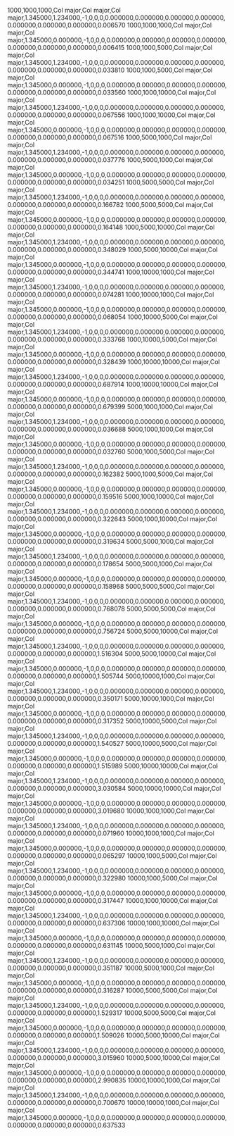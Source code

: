 1000,1000,1000,Col major,Col major,Col major,1.345000,1.234000,-1,0,0,0,0.000000,0.000000,0.000000,0.000000,0.000000,0.000000,0.000000,0.006570
1000,1000,1000,Col major,Col major,Col major,1.345000,0.000000,-1,0,0,0,0.000000,0.000000,0.000000,0.000000,0.000000,0.000000,0.000000,0.006415
1000,1000,5000,Col major,Col major,Col major,1.345000,1.234000,-1,0,0,0,0.000000,0.000000,0.000000,0.000000,0.000000,0.000000,0.000000,0.033810
1000,1000,5000,Col major,Col major,Col major,1.345000,0.000000,-1,0,0,0,0.000000,0.000000,0.000000,0.000000,0.000000,0.000000,0.000000,0.033560
1000,1000,10000,Col major,Col major,Col major,1.345000,1.234000,-1,0,0,0,0.000000,0.000000,0.000000,0.000000,0.000000,0.000000,0.000000,0.067556
1000,1000,10000,Col major,Col major,Col major,1.345000,0.000000,-1,0,0,0,0.000000,0.000000,0.000000,0.000000,0.000000,0.000000,0.000000,0.067516
1000,5000,1000,Col major,Col major,Col major,1.345000,1.234000,-1,0,0,0,0.000000,0.000000,0.000000,0.000000,0.000000,0.000000,0.000000,0.037776
1000,5000,1000,Col major,Col major,Col major,1.345000,0.000000,-1,0,0,0,0.000000,0.000000,0.000000,0.000000,0.000000,0.000000,0.000000,0.034251
1000,5000,5000,Col major,Col major,Col major,1.345000,1.234000,-1,0,0,0,0.000000,0.000000,0.000000,0.000000,0.000000,0.000000,0.000000,0.166782
1000,5000,5000,Col major,Col major,Col major,1.345000,0.000000,-1,0,0,0,0.000000,0.000000,0.000000,0.000000,0.000000,0.000000,0.000000,0.164148
1000,5000,10000,Col major,Col major,Col major,1.345000,1.234000,-1,0,0,0,0.000000,0.000000,0.000000,0.000000,0.000000,0.000000,0.000000,0.348029
1000,5000,10000,Col major,Col major,Col major,1.345000,0.000000,-1,0,0,0,0.000000,0.000000,0.000000,0.000000,0.000000,0.000000,0.000000,0.344741
1000,10000,1000,Col major,Col major,Col major,1.345000,1.234000,-1,0,0,0,0.000000,0.000000,0.000000,0.000000,0.000000,0.000000,0.000000,0.074281
1000,10000,1000,Col major,Col major,Col major,1.345000,0.000000,-1,0,0,0,0.000000,0.000000,0.000000,0.000000,0.000000,0.000000,0.000000,0.068054
1000,10000,5000,Col major,Col major,Col major,1.345000,1.234000,-1,0,0,0,0.000000,0.000000,0.000000,0.000000,0.000000,0.000000,0.000000,0.333768
1000,10000,5000,Col major,Col major,Col major,1.345000,0.000000,-1,0,0,0,0.000000,0.000000,0.000000,0.000000,0.000000,0.000000,0.000000,0.328439
1000,10000,10000,Col major,Col major,Col major,1.345000,1.234000,-1,0,0,0,0.000000,0.000000,0.000000,0.000000,0.000000,0.000000,0.000000,0.687914
1000,10000,10000,Col major,Col major,Col major,1.345000,0.000000,-1,0,0,0,0.000000,0.000000,0.000000,0.000000,0.000000,0.000000,0.000000,0.679399
5000,1000,1000,Col major,Col major,Col major,1.345000,1.234000,-1,0,0,0,0.000000,0.000000,0.000000,0.000000,0.000000,0.000000,0.000000,0.036688
5000,1000,1000,Col major,Col major,Col major,1.345000,0.000000,-1,0,0,0,0.000000,0.000000,0.000000,0.000000,0.000000,0.000000,0.000000,0.032760
5000,1000,5000,Col major,Col major,Col major,1.345000,1.234000,-1,0,0,0,0.000000,0.000000,0.000000,0.000000,0.000000,0.000000,0.000000,0.162382
5000,1000,5000,Col major,Col major,Col major,1.345000,0.000000,-1,0,0,0,0.000000,0.000000,0.000000,0.000000,0.000000,0.000000,0.000000,0.159516
5000,1000,10000,Col major,Col major,Col major,1.345000,1.234000,-1,0,0,0,0.000000,0.000000,0.000000,0.000000,0.000000,0.000000,0.000000,0.322643
5000,1000,10000,Col major,Col major,Col major,1.345000,0.000000,-1,0,0,0,0.000000,0.000000,0.000000,0.000000,0.000000,0.000000,0.000000,0.319634
5000,5000,1000,Col major,Col major,Col major,1.345000,1.234000,-1,0,0,0,0.000000,0.000000,0.000000,0.000000,0.000000,0.000000,0.000000,0.178654
5000,5000,1000,Col major,Col major,Col major,1.345000,0.000000,-1,0,0,0,0.000000,0.000000,0.000000,0.000000,0.000000,0.000000,0.000000,0.158968
5000,5000,5000,Col major,Col major,Col major,1.345000,1.234000,-1,0,0,0,0.000000,0.000000,0.000000,0.000000,0.000000,0.000000,0.000000,0.768078
5000,5000,5000,Col major,Col major,Col major,1.345000,0.000000,-1,0,0,0,0.000000,0.000000,0.000000,0.000000,0.000000,0.000000,0.000000,0.756724
5000,5000,10000,Col major,Col major,Col major,1.345000,1.234000,-1,0,0,0,0.000000,0.000000,0.000000,0.000000,0.000000,0.000000,0.000000,1.516304
5000,5000,10000,Col major,Col major,Col major,1.345000,0.000000,-1,0,0,0,0.000000,0.000000,0.000000,0.000000,0.000000,0.000000,0.000000,1.505744
5000,10000,1000,Col major,Col major,Col major,1.345000,1.234000,-1,0,0,0,0.000000,0.000000,0.000000,0.000000,0.000000,0.000000,0.000000,0.350171
5000,10000,1000,Col major,Col major,Col major,1.345000,0.000000,-1,0,0,0,0.000000,0.000000,0.000000,0.000000,0.000000,0.000000,0.000000,0.317352
5000,10000,5000,Col major,Col major,Col major,1.345000,1.234000,-1,0,0,0,0.000000,0.000000,0.000000,0.000000,0.000000,0.000000,0.000000,1.540527
5000,10000,5000,Col major,Col major,Col major,1.345000,0.000000,-1,0,0,0,0.000000,0.000000,0.000000,0.000000,0.000000,0.000000,0.000000,1.515989
5000,10000,10000,Col major,Col major,Col major,1.345000,1.234000,-1,0,0,0,0.000000,0.000000,0.000000,0.000000,0.000000,0.000000,0.000000,3.030584
5000,10000,10000,Col major,Col major,Col major,1.345000,0.000000,-1,0,0,0,0.000000,0.000000,0.000000,0.000000,0.000000,0.000000,0.000000,3.019680
10000,1000,1000,Col major,Col major,Col major,1.345000,1.234000,-1,0,0,0,0.000000,0.000000,0.000000,0.000000,0.000000,0.000000,0.000000,0.071960
10000,1000,1000,Col major,Col major,Col major,1.345000,0.000000,-1,0,0,0,0.000000,0.000000,0.000000,0.000000,0.000000,0.000000,0.000000,0.065297
10000,1000,5000,Col major,Col major,Col major,1.345000,1.234000,-1,0,0,0,0.000000,0.000000,0.000000,0.000000,0.000000,0.000000,0.000000,0.322980
10000,1000,5000,Col major,Col major,Col major,1.345000,0.000000,-1,0,0,0,0.000000,0.000000,0.000000,0.000000,0.000000,0.000000,0.000000,0.317447
10000,1000,10000,Col major,Col major,Col major,1.345000,1.234000,-1,0,0,0,0.000000,0.000000,0.000000,0.000000,0.000000,0.000000,0.000000,0.637306
10000,1000,10000,Col major,Col major,Col major,1.345000,0.000000,-1,0,0,0,0.000000,0.000000,0.000000,0.000000,0.000000,0.000000,0.000000,0.631145
10000,5000,1000,Col major,Col major,Col major,1.345000,1.234000,-1,0,0,0,0.000000,0.000000,0.000000,0.000000,0.000000,0.000000,0.000000,0.351187
10000,5000,1000,Col major,Col major,Col major,1.345000,0.000000,-1,0,0,0,0.000000,0.000000,0.000000,0.000000,0.000000,0.000000,0.000000,0.316287
10000,5000,5000,Col major,Col major,Col major,1.345000,1.234000,-1,0,0,0,0.000000,0.000000,0.000000,0.000000,0.000000,0.000000,0.000000,1.529317
10000,5000,5000,Col major,Col major,Col major,1.345000,0.000000,-1,0,0,0,0.000000,0.000000,0.000000,0.000000,0.000000,0.000000,0.000000,1.509026
10000,5000,10000,Col major,Col major,Col major,1.345000,1.234000,-1,0,0,0,0.000000,0.000000,0.000000,0.000000,0.000000,0.000000,0.000000,3.015960
10000,5000,10000,Col major,Col major,Col major,1.345000,0.000000,-1,0,0,0,0.000000,0.000000,0.000000,0.000000,0.000000,0.000000,0.000000,2.990835
10000,10000,1000,Col major,Col major,Col major,1.345000,1.234000,-1,0,0,0,0.000000,0.000000,0.000000,0.000000,0.000000,0.000000,0.000000,0.700670
10000,10000,1000,Col major,Col major,Col major,1.345000,0.000000,-1,0,0,0,0.000000,0.000000,0.000000,0.000000,0.000000,0.000000,0.000000,0.637533
